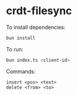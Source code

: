 # crdt-filesync

To install dependencies:

```bash
bun install
```

To run:

```bash
bun index.ts <client-id>
```

Commands:

```
insert <pos> <text>
delete <from> <to>
```